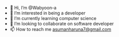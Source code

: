 - 👋 Hi, I’m @Wabyoon-a
- 👀 I’m interested in being a developer 
- 🌱 I’m currently learning computer science 
- 💞️ I’m looking to collaborate on software developer
- 📫 How to reach me asumanharuna7@gmail.com

<!---
Wabyoon-a/Wabyoon-a is a ✨ special ✨ repository because its `README.md` (this file) appears on your GitHub profile.
You can click the Preview link to take a look at your changes.
--->
